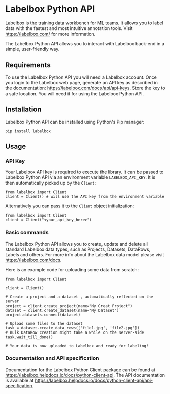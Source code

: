 # Labelbox Python API

Labelbox is the training data workbench for ML teams. It allows you to label
data with the fastest and most intuitive annotation tools. Visit
https://labelbox.com/ for more information.

The Labelbox Python API allows you to interact with Labelbox back-end in a
simple, user-friendly way.

## Requirements

To use the Labelbox Python API you will need a Labelbox account. Once you login
to the Labelbox web page, generate an API key as described in the documentation:
https://labelbox.com/docs/api/api-keys. Store the key to a safe location. You
will need it for using the Labelbox Python API.

## Installation

Labelbox Python API can be installed using Python's Pip manager:
```
pip install labelbox
```

## Usage

### API Key

Your Labelbox API key is required to execute the library. It can be passed to
Labelbox Python API via an environment variable `LABELBOX_API_KEY`. It is then
automatically picked up by the `Client`:
```
from labelbox import Client
client = Client() # will use the API key from the environment variable
```

Alternatively you can pass it to the `Client` object initialization:
```
from labelbox import Client
client = Client("<your_api_key_here>")
```

### Basic commands

The Labelbox Python API allows you to create, update and delete all standard
Labelbox data types, such as Projects, Datasets, DataRows, Labels and others.
For more info about the Labelbox data model please visit
https://labelbox.com/docs.

Here is an example code for uploading some data from scratch:
```
from labelbox import Client

client = Client()

# Create a project and a dataset , automatically reflected on the server
project = client.create_project(name="My Great Project")
dataset = client.create_dataset(name="My Dataset")
project.datasets.connect(dataset)

# Upload some files to the dataset
task = dataset.create_data_rows(['file1.jpg', 'file2.jpg'])
# Bulk DataRow creation might take a while on the server-side
task.wait_till_done()

# Your data is now uploaded to Labelbox and ready for labeling!
```

### Documentation and API specification

Documentation for the Labelbox Python Client package can be found at
https://labelbox.helpdocs.io/docs/python-client-api. The API documentation
is available at
https://labelbox.helpdocs.io/docs/python-client-api/api-specification.
